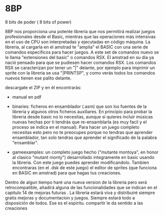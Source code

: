 # 8BP
8 bits de poder ( 8 bits of power)

8BP nos proporciona una potente librería que nos permitirá realizar juegos profesionales desde el Basic, mientras que las operaciones más intensivas en el uso de CPU son interpretadas y ejecutadas en código máquina. La libreria, al cargarla en el amstrad te "amplia" el BASIC con una serie de comandos especificos para hacer juegos. A este set de comandos nuevo se le llama "extensiones del basic" o comandos RSX. El amstrad en su dia ya nació pensado para que se pudiesen hacer comandos RSX. Los comandos RSX se caracterizan por tener un "|" delante, por ejemplo para imprimir un sprite con la libreria se usa "|PRINTSP", y como verás todos los comandos nuevos tienen ese palito delante.

descargate el ZIP y en él encontrarás:
- manual en pdf

- binaries: ficheros en ensamblador (.asm) que son los fuentes de la libreria y algunos otros ficheros auxiliares. En principio para probar la libreria desde basic no lo necesitas, aunque si quieres incluir músicas nuevas hechas por ti tendrás que re-ensamblarla (es muy facil y el proceso se indica en el manual). Para hacer un juego completo necesitas esto pero no te preocupes porque no tendras que aprender ensamblador, tan solo tendras que aprender el significado de la palabra "ensamblar".

- gameexamples: un completo juego hecho ("mutante montoya", en honor al clasico "mutant monty") desarrollado integramente en basic usando la libreria. Con este juego puedes aprender modificandolo. Tambien encontraras (en el .dsk de este juego) el editor de sprites (que funciona en BASIC en amstrad) para que hagas tus creaciones.


Dentro de algun tiempo haré una nueva version de la libreria pero será retrocompatible, añadirá alguna de las funcionalidades que se indican en el capitulo 14 de mejoras futuras . La libreria estará viva y distribuiré siempre gratis mejoras y documentacion y juegos. Siempre estará todo a disposición de todos. Ese es el espiritu. compartir le da sentido a las creaciones
